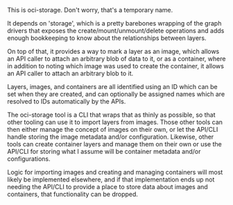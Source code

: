 This is oci-storage.  Don't worry, that's a temporary name.

It depends on 'storage', which is a pretty barebones wrapping of the
graph drivers that exposes the create/mount/unmount/delete operations
and adds enough bookkeeping to know about the relationships between
layers.

On top of that, it provides a way to mark a layer as an image, which
allows an API caller to attach an arbitrary blob of data to it, or as a
container, where in addition to noting which image was used to create
the container, it allows an API caller to attach an arbitrary blob to
it.

Layers, images, and containers are all identified using an ID which can
be set when they are created, and can optionally be assigned names which
are resolved to IDs automatically by the APIs.

The oci-storage tool is a CLI that wraps that as thinly as possible, so
that other tooling can use it to import layers from images.  Those other
tools can then either manage the concept of images on their own, or let
the API/CLI handle storing the image metadata and/or configuration.
Likewise, other tools can create container layers and manage them on
their own or use the API/CLI for storing what I assume will be container
metadata and/or configurations.

Logic for importing images and creating and managing containers will
most likely be implemented elsewhere, and if that implementation ends up
not needing the API/CLI to provide a place to store data about images
and containers, that functionality can be dropped.
